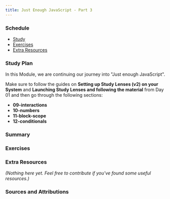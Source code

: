 ```yaml
---
title: Just Enough JavaScript - Part 3
---
```


### Schedule

  - [Study](#study-plan-NN)
  - [Exercises](#exercises-NN)
  - [Extra Resources](#extra-resources-NN)

### Study Plan

  In this Module, we are continuing our journey into "Just enough JavaScript".

  Make sure to follow the guides on **Setting up Study Lenses (v2) on your System** and **Launching Study Lenses and following the material** from Day 01 and then go through the following sections:

 
  - **09-interactions**
  - **10-numbers**
  - **11-block-scope**
  - **12-conditionals**

### Summary

### Exercises

  <!-- WDX:META:PROGRESS:task=Explore the '09-interactions' section of 'Just Enough JavaScript' -->

  <!-- WDX:META:PROGRESS:task=Explore the '10-numbers' section of 'Just Enough JavaScript' -->

  <!-- WDX:META:PROGRESS:task=Explore the '11-block-scope' section of 'Just Enough JavaScript' -->

  <!-- WDX:META:PROGRESS:task=Explore the '12-conditionals' section of 'Just Enough JavaScript' -->
  
### Extra Resources

  _(Nothing here yet. Feel free to contribute if you've found some useful resources.)_

### Sources and Attributions